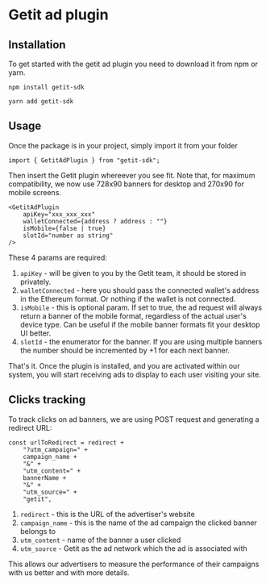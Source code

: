 # **Getit ad plugin**

## Installation

To get started with the getit ad plugin you need to download it from npm or yarn.

```
npm install getit-sdk
```

```
yarn add getit-sdk
```

## Usage

Once the package is in your project, simply import it from your folder

```
import { GetitAdPlugin } from "getit-sdk";
```

Then insert the Getit plugin whereever you see fit. Note that, for maximum compatibility, we now use 728x90 banners for desktop and 270x90 for mobile screens.

```
<GetitAdPlugin
    apiKey="xxx_xxx_xxx"
    walletConnected={address ? address : ""}
    isMobile={false | true}
    slotId="number as string"
/>
```

These 4 params are required:

1. ```apiKey``` - will be given to you by the Getit team, it should be stored in privately.
2. ```walletConnected``` - here you should pass the connected wallet's address in the Ethereum format. Or nothing if the wallet is not connected.
3. ```isMobile``` - this is optional param. If set to true, the ad request will always return a banner of the mobile format, regardless of the actual user's device type. Can be useful if the mobile banner formats fit your desktop UI better.
4. ```slotId``` - the enumerator for the banner. If you are using multiple banners the number should be incremented by +1 for each next banner.

That's it. Once the plugin is installed, and you are activated within our system, you will start receiving ads to display to each user visiting your site.

## Clicks tracking

To track clicks on ad banners, we are using POST request and generating a redirect URL:

```
const urlToRedirect = redirect +
    "?utm_campaign=" +
    campaign_name +
    "&" +
    "utm_content=" +
    bannerName +
    "&" +
    "utm_source=" +
    "getit",
```

1. ```redirect``` - this is the URL of the advertiser's website
2. ```campaign_name``` - this is the name of the ad campaign the clicked banner belongs to
3. ```utm_content``` - name of the banner a user clicked
4. ```utm_source``` - Getit as the ad network which the ad is associated with

This allows our advertisers to measure the performance of their campaigns with us better and with more details.
